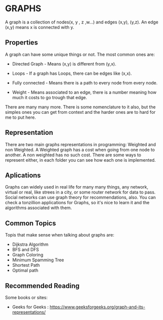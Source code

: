# GRAPHS
A graph is a collection of nodes(x, y , z ,w...) and edges (x,y), (y,z). An edge (x,y) means x is connected with y.
	
## Properties
A graph can have some unique things or not. The most common ones are:
* Directed Graph - Means (x,y) is different from (y,x).

* Loops - If a graph has Loops, there can be edges like (x,x).

* Fully connected - Means there is a path to every node from every node.

* Weight - Means associated to an edge, there is a number meaning how much it costs to go trough that edge.

There are many many more.
There is some nomenclature to it also, but the simples ones you can get from context and the harder ones are to hard for me to put here.

## Representation
There are two main graphs representations in programming: Weighted and non Weighted. A Weighted graph has a cost when going from one node to another. A non weighted has no such cost.
There are some ways to represent either, in each folder you can see how each one is implemented.

## Aplications
Graphs can widely used in real life for many many things, any network, virtual or real, like strees in a city, or some router network for data to pass. Social networks can use graph theory for recommendations, also. You can check a tonzillion applications for Graphs, so it's nice to learn it and the algorithms associated with them.

## Common Topics
Topis that make sense when talking about graphs are:
* Dijkstra Algorithm
* BFS and DFS
* Graph Coloring
* Minimum Spamming Tree
* Shortest Path
* Optimal path

## Recommended Reading
Some books or sites:
* Geeks for Geeks : https://www.geeksforgeeks.org/graph-and-its-representations/

